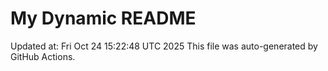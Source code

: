 # My Dynamic README
Updated at: Fri Oct 24 15:22:48 UTC 2025
This file was auto-generated by GitHub Actions.
